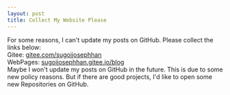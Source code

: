 ```yaml
---
layout: post
title: Collect My Website Please
---
```


For some reasons, I can't update my posts on GitHub. Please collect the links below:                                                                                   
Gitee: [gitee.com/sugoijosephhan](https://gitee.com/sugoijosephhan)                                        
WebPages: [sugoijosephhan.gitee.io/blog](https://sugoijosephhan.gitee.io/blog/)                                     
Maybe I won't update my posts on GitHub in the future. This is due to some new policy reasons. But if there are good projects, I'd like to open some new Repositories on GitHub.
